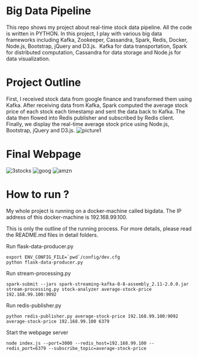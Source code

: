 # Big Data Pipeline

This repo shows my project about real-time stock data pipeline. All the code is written in PYTHON. In this project, I play with various big data frameworks including Kafka, Zookeeper, Cassandra, Spark, Redis, Docker, Node.js, Bootstrap, jQuery and D3.js.  Kafka for data transportation, Spark for distributed computation, Cassandra for data storage and Node.js for data visualization.

# Project Outline
First, I received stock data from google finance and transformed them using Kafka. After receiving data from Kafka, Spark computed the average stock price of each stock each timestamp and sent the data back to Kafka. The data then flowed into Redis publisher and subscribed by Redis client. Finally, we display the real-time average stock price using Node.js, Bootstrap, jQuery and D3.js.
![picture1](https://cloud.githubusercontent.com/assets/25273483/23103566/c3e0653c-f68a-11e6-8102-1380af17091b.png)

# Final Webpage
![3stocks](https://cloud.githubusercontent.com/assets/25273483/23103805/251d7412-f68f-11e6-9198-086f3e795777.jpeg)
![goog](https://cloud.githubusercontent.com/assets/25273483/23103807/2685dd62-f68f-11e6-9347-ea372de98628.jpeg)
![amzn](https://cloud.githubusercontent.com/assets/25273483/23103808/277a3902-f68f-11e6-8f02-92c59fd03163.jpeg)

# How to run ?
My whole project is running on a docker-machine called bigdata. The IP address of this docker-machine is 192.168.99.100. 

This is only the outline of the running process. For more details, please read the README.md files in detail folders.

Run flask-data-producer.py
```
export ENV_CONFIG_FILE=`pwd`/config/dev.cfg
python flask-data-producer.py
```
Run stream-processing.py
```
spark-submit --jars spark-streaming-kafka-0-8-assembly_2.11-2.0.0.jar stream-processing.py stock-analyzer average-stock-price 192.168.99.100:9092
```
Run redis-publisher.py
```
python redis-publisher.py average-stock-price 192.168.99.100:9092 average-stock-price 192.168.99.100 6379
```
Start the webpage server
```
node index.js --port=3000 --redis_host=192.168.99.100 --redis_port=6379 --subscribe_topic=average-stock-price
```

